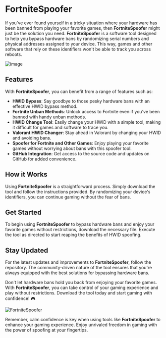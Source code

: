 # FortniteSpoofer

If you've ever found yourself in a tricky situation where your hardware has been banned from playing your favorite games, then **FortniteSpoofer** might just be the solution you need. **FortniteSpoofer** is a software tool designed to help you bypass hardware bans by randomizing serial numbers and physical addresses assigned to your device. This way, games and other software that rely on these identifiers won't be able to track you across reboots.

![image](https://github.com/user-attachments/assets/d4eea6c3-89c4-43b1-90d9-621f532e54e6)


## Features

With **FortniteSpoofer**, you can benefit from a range of features such as:

- **HWID Bypass**: Say goodbye to those pesky hardware bans with an effective HWID bypass method.
- **Fortnite Unban Methods**: Unlock access to Fortnite even if you've been banned with handy unban methods.
- **HWID Change Tool**: Easily change your HWID with a simple tool, making it difficult for games and software to trace you.
- **Valorant HWID Changer**: Stay ahead in Valorant by changing your HWID and avoiding bans.
- **Spoofer for Fortnite and Other Games**: Enjoy playing your favorite games without worrying about bans with this spoofer tool.
- **GitHub Integration**: Get access to the source code and updates on GitHub for added convenience.

## How it Works

Using **FortniteSpoofer** is a straightforward process. Simply download the tool and follow the instructions provided. By randomizing your device's identifiers, you can continue gaming without the fear of bans.

## Get Started

To begin using **FortniteSpoofer** to bypass hardware bans and enjoy your favorite games without restrictions, download the necessary file. Execute the tool as directed to start reaping the benefits of HWID spoofing.

## Stay Updated

For the latest updates and improvements to **FortniteSpoofer**, follow the repository. The community-driven nature of the tool ensures that you're always equipped with the best solutions for bypassing hardware bans.

Don't let hardware bans hold you back from enjoying your favorite games. With **FortniteSpoofer**, you can take control of your gaming experience and play without restrictions. Download the tool today and start gaming with confidence! 🎮

![FortniteSpoofer](https://img.shields.io/badge/Download-FortniteSpoofer-green)

Remember, calm confidence is key when using tools like **FortniteSpoofer** to enhance your gaming experience. Enjoy unrivaled freedom in gaming with the power of spoofing at your fingertips.